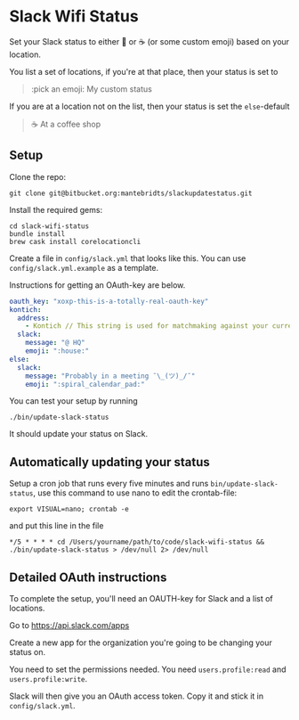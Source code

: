 # Slack Wifi Status

Set your Slack status to either :house_with_garden: or :coffee: (or some custom emoji) based on your location.

You list a set of locations, if you're at that place, then your status is set to

> :pick an emoji: My custom status

If you are at a location not on the list, then your status is set the `else`-default

> :coffee: At a coffee shop


## Setup

Clone the repo:

```
git clone git@bitbucket.org:mantebridts/slackupdatestatus.git
```
Install the required gems:

```
cd slack-wifi-status
bundle install
brew cask install corelocationcli
```

Create a file in `config/slack.yml` that looks like this.
You can use `config/slack.yml.example` as a template.

Instructions for getting an OAuth-key are below.

```yaml
oauth_key: "xoxp-this-is-a-totally-real-oauth-key"
kontich:
  address:
    - Kontich // This string is used for matchmaking against your current location, pick anything, such as a straat and number, or just the city or country
  slack:
    message: "@ HQ"
    emoji: ":house:"
else:
  slack:
    message: "Probably in a meeting ¯\_(ツ)_/¯"
    emoji: ":spiral_calendar_pad:"
```

You can test your setup by running

```
./bin/update-slack-status
```

It should update your status on Slack.

## Automatically updating your status

Setup a cron job that runs every five minutes and runs `bin/update-slack-status`, use this command to use nano to edit the crontab-file:

```export VISUAL=nano; crontab -e```

and put this line in the file

```
*/5 * * * * cd /Users/yourname/path/to/code/slack-wifi-status && ./bin/update-slack-status > /dev/null 2> /dev/null
```


## Detailed OAuth instructions

To complete the setup, you'll need an OAUTH-key for Slack and a list of locations.

Go to https://api.slack.com/apps

Create a new app for the organization you're going to be changing your status on.

You need to set the permissions needed. You need `users.profile:read` and `users.profile:write`.

Slack will then give you an OAuth access token. Copy it and stick it in `config/slack.yml`.